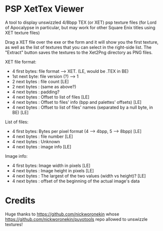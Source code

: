 # PSP XetTex Viewer
A tool to display unswizzled 4/8bpp TEX (or XET) psp texture files (for Lord of Apocalypse in particular, but may work for other Square Enix titles using XET texture files)

Drag a XET file over the exe or the form and it will show you the first texture, as well as the list of textures that you can select in the right-side list.
The "Extract" button saves the textures to the Xet2Png directory as PNG files.

XET file format:
- 4 first bytes: file format --> XET. (LE, would be .TEX in BE)
- 1st next byte: file version (?) --> 1
- 2 next bytes : file count [LE]
- 2 next bytes : (same as above?)
- 4 next bytes : padding?
- 4 next bytes : Offset to list of files [LE]
- 4 next bytes : Offset to files' info (bpp and palettes' offsets) [LE]
- 4 next bytes : Offset to list of files' names (separated by a null byte, in BE) [LE]

List of files:
- 4 first bytes: Bytes per pixel format (4 --> 4bpp, 5 --> 8bpp) [LE]
- 4 next bytes : file number  [LE]
- 4 next bytes : Unknown
- 4 next bytes : image info [LE]

Image info:
- 4 first bytes: Image width in pixels [LE]
- 4 next bytes : Image height in pixels [LE]
- 4 next bytes : The largest of the two values (width vs height)? [LE]
- 4 next bytes : offset of the beginning of the actual image's data


# Credits
Huge thanks to https://github.com/nickworonekin whose https://github.com/nickworonekin/puyotools
repo allowed to unswizzle textures!
